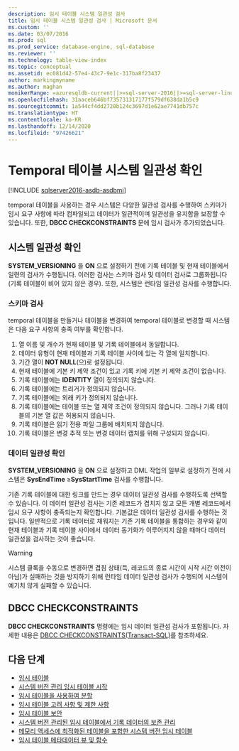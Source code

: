 ```yaml
---
description: 임시 테이블 시스템 일관성 검사
title: 임시 테이블 시스템 일관성 검사 | Microsoft 문서
ms.custom: ''
ms.date: 03/07/2016
ms.prod: sql
ms.prod_service: database-engine, sql-database
ms.reviewer: ''
ms.technology: table-view-index
ms.topic: conceptual
ms.assetid: ec081d42-57e4-43c7-9e1c-317ba8f23437
author: markingmyname
ms.author: maghan
monikerRange: =azuresqldb-current||>=sql-server-2016||>=sql-server-linux-2017||=azuresqldb-mi-current
ms.openlocfilehash: 31aaceb646bf735731317177f579df638da1b5c9
ms.sourcegitcommit: 1a544cf4dd2720b124c3697d1e62ae7741db757c
ms.translationtype: HT
ms.contentlocale: ko-KR
ms.lasthandoff: 12/14/2020
ms.locfileid: "97426621"
---
```

# <a name="temporal-table-system-consistency-checks"></a>Temporal 테이블 시스템 일관성 확인


[!INCLUDE [sqlserver2016-asdb-asdbmi](../../includes/applies-to-version/sqlserver2016-asdb-asdbmi.md)]


temporal 테이블을 사용하는 경우 시스템은 다양한 일관성 검사를 수행하여 스키마가 임시 요구 사항에 따라 컴파일되고 데이터가 일관적이며 일관성을 유지함을 보장할 수 있습니다. 또한, **DBCC CHECKCONSTRAINTS** 문에 임시 검사가 추가되었습니다.

## <a name="system-consistency-checks"></a>시스템 일관성 확인

**SYSTEM_VERSIONING** 을 **ON** 으로 설정하기 전에 기록 테이블 및 현재 테이블에서 일련의 검사가 수행됩니다. 이러한 검사는 스키마 검사 및 데이터 검사로 그룹화됩니다(기록 테이블이 비어 있지 않은 경우). 또한, 시스템은 런타임 일관성 검사를 수행합니다.

### <a name="schema-check"></a>스키마 검사

temporal 테이블을 만들거나 테이블을 변경하여 temporal 테이블로 변경할 때 시스템은 다음 요구 사항의 충족 여부를 확인합니다.

1. 열 이름 및 개수가 현재 테이블 및 기록 테이블에서 동일합니다.
2. 데이터 유형이 현재 테이블과 기록 테이블 사이에 있는 각 열에 일치합니다.
3. 기간 열이 **NOT NULL**(으)로 설정됩니다.
4. 현재 테이블에 기본 키 제약 조건이 있고 기록 키에 기본 키 제약 조건이 없습니다.
5. 기록 테이블에는 **IDENTITY** 열이 정의되지 않습니다.
6. 기록 테이블에는 트리거가 정의되지 않습니다.
7. 기록 테이블에는 외래 키가 정의되지 않습니다.
8. 기록 테이블에는 테이블 또는 열 제약 조건이 정의되지 않습니다. 그러나 기록 테이블의 기본 열 값은 허용되지 않습니다.
9. 기록 테이블은 읽기 전용 파일 그룹에 배치되지 않습니다.
10. 기록 테이블은 변경 추적 또는 변경 데이터 캡처를 위해 구성되지 않습니다.

### <a name="data-consistency-check"></a>데이터 일관성 확인

**SYSTEM_VERSIONING** 을 **ON** 으로 설정하고 DML 작업의 일부로 설정하기 전에 시스템은 **SysEndTime** ≥**SysStartTime** 검사를 수행합니다.

기존 기록 테이블에 대한 링크를 만드는 경우 데이터 일관성 검사를 수행하도록 선택할 수 있습니다. 이 데이터 일관성 검사는 기존 레코드가 겹치지 않고 모든 개별 레코드에서 임시 요구 사항이 충족되는지 확인합니다. 기본값은 데이터 일관성 검사를 수행하는 것입니다. 일반적으로 기록 데이터로 채워지는 기존 기록 테이블을 통합하는 경우와 같이 현재 테이블과 기록 테이블 사이에서 데이터 동기화가 이루어지지 않을 때마다 데이터 일관성을 검사하는 것이 좋습니다.

> [!WARNING]
> 시스템 클록을 수동으로 변경하면 겹침 상태(득, 레코드의 종료 시간이 시작 시간 이전이 아님)가 실패하는 것을 방지하기 위해 런타임 데이터 일관성 검사가 수행되어 시스템이 예기치 않게 실패할 수 있습니다.

## <a name="dbcc-checkconstraints"></a>DBCC CHECKCONSTRAINTS

**DBCC CHECKCONSTRAINTS** 명령에는 임시 데이터 일관섬 검사가 포함됩니다. 자세한 내용은 [DBCC CHECKCONSTRAINTS&#40;Transact-SQL&#41;](../../t-sql/database-console-commands/dbcc-checkconstraints-transact-sql.md)를 참조하세요.

## <a name="next-steps"></a>다음 단계

- [임시 테이블](../../relational-databases/tables/temporal-tables.md)
- [시스템 버전 관리 임시 테이블 시작](../../relational-databases/tables/getting-started-with-system-versioned-temporal-tables.md)
- [임시 테이블을 사용하여 분할](../../relational-databases/tables/partitioning-with-temporal-tables.md)
- [임시 테이블 고려 사항 및 제한 사항](../../relational-databases/tables/temporal-table-considerations-and-limitations.md)
- [임시 테이블 보안](../../relational-databases/tables/temporal-table-security.md)
- [시스템 버전 관리된 임시 테이블에서 기록 데이터의 보존 관리](../../relational-databases/tables/manage-retention-of-historical-data-in-system-versioned-temporal-tables.md)
- [메모리 액세스에 최적화된 테이블을 포함한 시스템 버전 임시 테이블](../../relational-databases/tables/system-versioned-temporal-tables-with-memory-optimized-tables.md)
- [임시 테이블 메타데이터 뷰 및 함수](../../relational-databases/tables/temporal-table-metadata-views-and-functions.md)  
